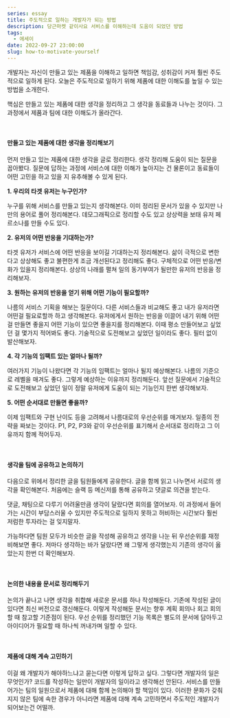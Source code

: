 ```yaml
---
series: essay
title: 주도적으로 일하는 개발자가 되는 방법
description: 당근마켓 같이사요 서비스를 이해하는데 도움이 되었던 방법
tags:
  - 에세이
date: 2022-09-27 23:00:00
slug: how-to-motivate-yourself
---
```


개발자는 자신이 만들고 있는 제품을 이해하고 일하면 책임감, 성취감이 커져 훨씬 주도적으로 일하게 된다. 오늘은 주도적으로 일하기 위해 제품에 대한 이해도를 높일 수 있는 방법을 소개한다.

핵심은 만들고 있는 제품에 대한 생각을 정리하고 그 생각을 동료들과 나누는 것이다. 그 과정에서 제품과 팀에 대한 이해도가 올라간다.

<br/>

#### 만들고 있는 제품에 대한 생각을 정리해보기

먼저 만들고 있는 제품에 대한 생각을 글로 정리한다. 생각 정리해 도움이 되는 질문을 꼽아봤다. 질문에 답하는 과정에 서비스에 대한 이해가 높아지는 건 물론이고 동료들이 어떤 고민을 하고 있을 지 유추해볼 수 있게 된다.

**1. 우리의 타겟 유저는 누구인가?**

누구를 위해 서비스를 만들고 있는지 생각해본다. 이미 정리된 문서가 있을 수 있지만 나만의 용어로 풀어 정리해본다. 데모그래픽으로 정리할 수도 있고 상상력을 보태 유저 페르소나를 만들 수도 있다.

**2. 유저의 어떤 반응을 기대하는가?**

타겟 유저가 서비스에 어떤 반응을 보이길 기대하는지 정리해본다. 삶이 극적으로 변한다고 상상해도 좋고 불편한게 조금 개선된다고 정리해도 좋다. 구체적으로 어떤 반응/변화가 있을지 정리해본다. 상상의 나래를 펼쳐 일의 동기부여가 될만한 유저의 반응을 정리해보자.

**3. 원하는 유저의 반응을 얻기 위해 어떤 기능이 필요할까?**

나름의 서비스 기획을 해보는 질문이다. 다른 서비스들과 비교해도 좋고 내가 유저라면 어떤걸 필요로할까 하고 생각해본다. 유저에게서 원하는 반응을 이끌어 내기 위해 어떤 걸 만들면 좋을지 어떤 기능이 있으면 좋을지를 정리해본다. 이때 평소 만들어보고 싶었던 걸 몇가지 적어봐도 좋다. 기술적으로 도전해보고 싶었던 일이라도 좋다. 필터 없이 발산해보자.

**4. 각 기능의 임팩트 있는 얼마나 될까?**

여러가지 기능이 나왔다면 각 기능의 임팩트는 얼마나 될지 예상해본다. 나름의 기준으로 레벨을 매겨도 좋다. 그렇게 예상하는 이유까지 정리해둔다. 앞선 질문에서 기술적으로 도전해보고 싶었던 일이 정말 유저에게 도움이 되는 기능인지 한번 생각해보자.

**5. 어떤 순서대로 만들면 좋을까?**

이제 임팩트와 구현 난이도 등을 고려해서 나름대로의 우선순위를 매겨보자. 일종의 전략을 짜보는 것이다. P1, P2, P3와 같이 우선순위를 표기해서 순서대로 정리하고 그 이유까지 함께 적어두자.

<br/>

#### 생각을 팀에 공유하고 논의하기

다음으로 위에서 정리한 글을 팀원들에게 공유한다. 글을 함께 읽고 나누면서 서로의 생각을 확인해본다. 처음에는 슬랙 등 메신저를 통해 공유하고 댓글로 의견을 받는다.

댓글, 채팅으로 다루기 어려울만큼 생각이 달랐다면 회의를 열어보자. 이 과정에서 들어가는 시간이 부담스러울 수 있지만 주도적으로 일하지 못하고 허비하는 시간보다 훨씬 저럼한 투자라는 걸 잊지말자.

가능하다면 팀원 모두가 비슷한 글을 작성해 공유하고 생각을 나눈 뒤 우선순위를 재정비해보면 좋다. 저마다 생각하는 바가 달랐다면 왜 그렇게 생각했는지 기존의 생각이 옳았는지 한번 더 확인해보자.

<br/>

#### 논의한 내용을 문서로 정리해두기

논의가 끝나고 나면 생각을 취합해 새로운 문서를 하나 작성해둔다. 기존에 작성된 글이 있다면 최신 버전으로 갱신해둔다. 이렇게 작성해둔 문서는 향후 계획 회의나 회고 회의할 때 참고할 기준점이 된다. 우선 순위를 정리했던 기능 목록은 별도의 문서에 담아두고 아이디어가 필요할 때 하나씩 꺼내가며 일할 수 있다.

<br/>

#### 제품에 대해 계속 고민하기

이걸 왜 개발자가 해야하느냐고 묻는다면 이렇게 답하고 싶다. 그렇다면 개발자의 일은 무엇인가? 코드를 작성하는 일만이 개발자의 일이라고 생각해선 안된다. 서비스를 만들어가는 팀의 일원으로서 제품에 대해 함께 논의해야 할 책임이 있다. 이러한 문화가 갖춰지지 않은 팀에 속한 경우가 아니라면 제품에 대해 계속 고민하면서 주도적인 개발자가 되어보는건 어떨까.
